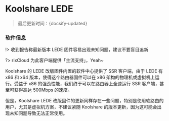# Koolshare LEDE

> 最后更新时间：{docsify-updated}

### 软件信息

!> 收到报告称最新版本 LEDE 固件容易出现未知问题，建议不要盲目追新

?> rixCloud 为此客户端提供「主流支持」，Yeah~

Koolshare 的 LEDE 改版固件内置的软件中心提供了 SSR 客户端，由于 LEDE 有 x86 和 x64 版本，使得这个路由器固件可以在 x86 架构的物理机或虚拟机上运行。受益于 x86 的强劲性能，我们终于可以在路由器上全速运行 SSR 客户端，甚至可获得高达 500Mbps 的速度。

但是，Koolshare LEDE 改版固件的更新同样存在一些问题，特别是使用软路由的用户，尤其是虚拟机方案，不建议紧随 Koolshare 的版本更新，因为这可能会出现未知问题导致无法正常使用。

